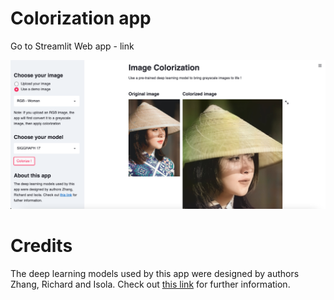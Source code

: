 # Colorization app

Go to Streamlit Web app  - link

![](https://github.com/Yasser-Lahlou/Colorization-app/blob/main/Streamlit_colorization_app_screenshot.png)

# Credits
The deep learning models used by this app were designed by authors Zhang, Richard and Isola. Check out [this link](http://richzhang.github.io/colorization) for further information.

